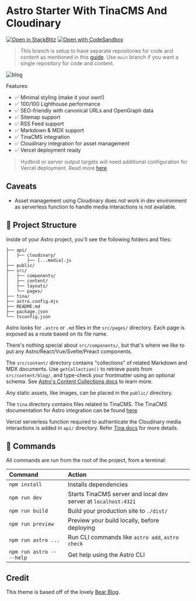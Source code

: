 # Astro Starter With TinaCMS And Cloudinary

[![Open in StackBlitz](https://developer.stackblitz.com/img/open_in_stackblitz.svg)](https://stackblitz.com/~/github.com/rajpatil53/astro-tina-cloudinary-starter)
[![Open with CodeSandbox](https://assets.codesandbox.io/github/button-edit-lime.svg)](https://codesandbox.io/p/sandbox/github/rajpatil53/astro-tina-cloudinary-starter)

> This branch is setup to have separate repositories for code and content as mentioned in this [guide](https://tina.io/guides/tinacms/separate-content-repo/guide/). Use `main` branch if you want a single repository for code and content.

![blog](https://github.com/withastro/astro/assets/2244813/ff10799f-a816-4703-b967-c78997e8323d)

Features:

- ✅ Minimal styling (make it your own!)
- ✅ 100/100 Lighthouse performance
- ✅ SEO-friendly with canonical URLs and OpenGraph data
- ✅ Sitemap support
- ✅ RSS Feed support
- ✅ Markdown & MDX support
- ✅ TinaCMS integration
- ✅ Cloudinary integration for asset management
- ✅ Vercel deployment ready

> Hydbrid or server output targets will need additional configuration for Vercel deployment. Read more [here](https://docs.astro.build/en/guides/integrations-guide/vercel/).

## Caveats

- Asset management using Cloudinary does not work in dev environment as serverless function to handle media interactions is not available.

## 🚀 Project Structure

Inside of your Astro project, you'll see the following folders and files:

```text
├── api/
│   ├── cloudinary/
│       ├── [...media].js
├── public/
├── src/
│   ├── components/
│   ├── content/
│   ├── layouts/
│   └── pages/
├── tina/
├── astro.config.mjs
├── README.md
├── package.json
└── tsconfig.json
```

Astro looks for `.astro` or `.md` files in the `src/pages/` directory. Each page is exposed as a route based on its file name.

There's nothing special about `src/components/`, but that's where we like to put any Astro/React/Vue/Svelte/Preact components.

The `src/content/` directory contains "collections" of related Markdown and MDX documents. Use `getCollection()` to retrieve posts from `src/content/blog/`, and type-check your frontmatter using an optional schema. See [Astro's Content Collections docs](https://docs.astro.build/en/guides/content-collections/) to learn more.

Any static assets, like images, can be placed in the `public/` directory.

The `tina` directory contains files related to TinaCMS. The TinaCMS documentation for Astro integration can be found [here](https://tina.io/docs/frameworks/astro/)

Vercel serverless function required to authenticate the Cloudinary media interactions is added in `api/` directory. Refer [Tina docs](https://tina.io/docs/reference/media/external/cloudinary/) for more details.

## 🧞 Commands

All commands are run from the root of the project, from a terminal:

| Command                   | Action                                                         |
| :------------------------ | :------------------------------------------------------------- |
| `npm install`             | Installs dependencies                                          |
| `npm run dev`             | Starts TinaCMS server and local dev server at `localhost:4321` |
| `npm run build`           | Build your production site to `./dist/`                        |
| `npm run preview`         | Preview your build locally, before deploying                   |
| `npm run astro ...`       | Run CLI commands like `astro add`, `astro check`               |
| `npm run astro -- --help` | Get help using the Astro CLI                                   |

## Credit

This theme is based off of the lovely [Bear Blog](https://github.com/HermanMartinus/bearblog/).
